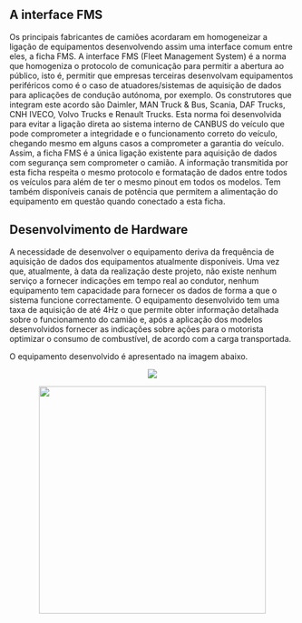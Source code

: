 ## A interface FMS

Os principais fabricantes de camiões acordaram em homogeneizar a ligação de equipamentos desenvolvendo assim uma interface comum entre eles, a ficha FMS.
A interface FMS (Fleet Management System) é a norma que homogeniza o protocolo de comunicação para permitir a abertura ao público, isto é, permitir que empresas terceiras desenvolvam equipamentos periféricos como é o caso de atuadores/sistemas de aquisição de dados para aplicações de condução autónoma, por exemplo.
Os construtores que integram este acordo são Daimler, MAN Truck & Bus, Scania, DAF Trucks, CNH IVECO, Volvo Trucks e Renault Trucks.
Esta norma foi desenvolvida para evitar a ligação direta ao sistema interno de CANBUS do veículo que pode comprometer a integridade e o funcionamento correto do veículo, chegando mesmo em alguns casos a comprometer a garantia do veículo. Assim, a ficha FMS é a única ligação existente para aquisição de dados com segurança sem comprometer o camião.
A informação transmitida por esta ficha respeita o mesmo protocolo e formatação de dados entre todos os veículos para além de ter o mesmo pinout em todos os modelos. Tem também disponíveis canais de potência que permitem a alimentação do equipamento em questão quando conectado a esta ficha.


## Desenvolvimento de Hardware

A necessidade de desenvolver o equipamento deriva da frequência de aquisição de dados dos equipamentos atualmente disponíveis. Uma vez que, atualmente, à data da realização deste projeto, não existe nenhum serviço a fornecer indicações em tempo real ao condutor, nenhum equipamento tem capacidade para fornecer os dados de forma a que o sistema funcione correctamente.
O equipamento desenvolvido tem uma taxa de aquisição de até 4Hz o que permite obter informação detalhada sobre o funcionamento do camião e, após a aplicação dos modelos desenvolvidos fornecer as indicações sobre ações para o motorista optimizar o consumo de combustível, de acordo com a carga transportada.

O equipamento desenvolvido é apresentado na imagem abaixo.

<p align="center">
  <a href="https://www.meight.com"><img src="https://meight-p2020-idt.s3.eu-central-1.amazonaws.com/C2B.png"></a>
</p>


<p align="center">
  <a href="https://www.meight.com"><img src="https://meight-p2020-idt.s3.eu-central-1.amazonaws.com/logos.png" width="400"></a>
</p>